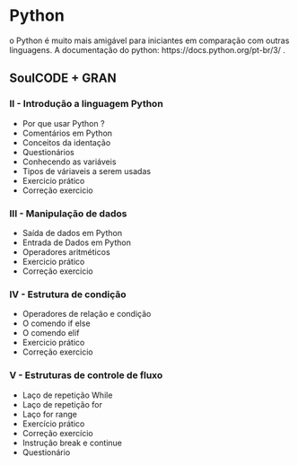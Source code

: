 <h1>Python</h1>

<p>o Python é muito mais amigável para iniciantes em comparação com outras linguagens. A documentação do python: https://docs.python.org/pt-br/3/ .</p>

## SoulCODE + GRAN

### II - Introdução a linguagem Python

- Por que usar Python ?
- Comentários em Python
- Conceitos da identação
- Questionários
- Conhecendo as variáveis
- Tipos de váriaveis a serem usadas
- Exercicio prático
- Correção exercicio

### III - Manipulação de dados

- Saída de dados em Python
- Entrada de Dados em Python
- Operadores aritméticos
- Exercicio prático
- Correção exercicio

### IV - Estrutura de condição

- Operadores de relação e condição 
- O comendo if else
- O comendo elif 
- Exercicio prático
- Correção exercicio

### V - Estruturas de controle de fluxo

- Laço de repetição While
- Laço de repetição for
- Laço for range 
- Exercício prático
- Correção exercício
- Instrução break e continue
- Questionário 